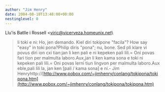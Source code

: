 ```yaml
---
author: "Jim Henry"
date: 2004-08-18T13:48:00+00:00
nestinglevel: 0
---
```

Llu'is Batlle i Rossell <[viric@vicerveza.homeunix.net](mailto://viric@vicerveza.homeunix.net)\
> li toki e ni:
>Ho, jen demando. Kiel diri tokipone "facila"? How say "easy" in toki pona?Philip diris "pona"; nu, bone. Sed pli klare vi povus diri ion cxi tian:jan li ken pali e ni kepeken pali lili.= Oni povas fari tion per malmulta laboro.Aux,jan li ken kama sona e toki ni kepeken pali lili.= Oni povas lerni tiun lingvon per malmulta laboro.Aux eble,pali lili la, jan ken \[pali / kama sona\] e ni.- Jim Henryhttp://[http://www.pobox.com/~jimhenry/conlang/tokipona/tokipona.htm](http://www.pobox.com/~jimhenry/conlang/tokipona/tokipona.htm)